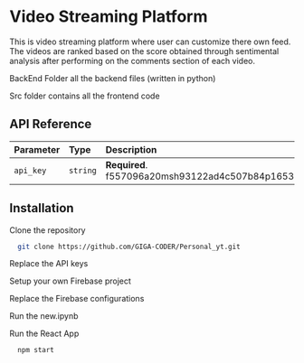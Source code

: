 
# Video Streaming Platform 

This is video streaming platform where user can customize there own feed.
The videos are ranked based on the score obtained through sentimental analysis after performing on the comments section of each video.

BackEnd Folder all the backend files (written in python)

Src folder contains all the frontend code
## API Reference

| Parameter | Type     | Description                |
| :-------- | :------- | :------------------------- |
| `api_key` | `string` | **Required**. f557096a20msh93122ad4c507b84p16535cjsnaef54371e7cc |






## Installation

Clone the repository 

```bash
  git clone https://github.com/GIGA-CODER/Personal_yt.git
```
Replace the API keys

Setup your own Firebase project

Replace the Firebase configurations

Run the new.ipynb

Run the React App

```bash
  npm start
```
